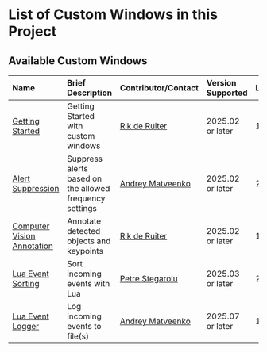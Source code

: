 # List of Custom Windows in this Project

## Available Custom Windows

| Name | Brief Description | Contributor/Contact | Version Supported | Last Update | Code file |
| :--- | :--- | :-- | :-- | :-- | :-- |
| [Getting Started](./Getting%20Started/README.md) | Getting Started with custom windows | [Rik de Ruiter](https://github.com/riksas) | 2025.02 <br>or later | 13JAN2025 | [Getting Started](./Getting%20Started/custom_window.py) |
| [Alert Suppression](./Alert%20Suppression/README.md) | Suppress alerts based on the allowed frequency settings | [Andrey Matveenko](https://github.com/keeper7kaSAS) | 2025.02 <br>or later | 29JAN2025 | [Alert Suppression](./Alert%20Suppression/alert_suppression.lua) |
| [Computer Vision Annotation](./Computer%20Vision%20Annotation/README.md) | Annotate detected objects and keypoints | [Rik de Ruiter](https://github.com/riksas) | 2025.02 <br>or later | 14JAN2025 | [Computer Vision Annotation](./Computer%20Vision%20Annotation/espconfig_to_markdown.py) |
| [Lua Event Sorting](./Lua%20Event%20Sorting/README.md) | Sort incoming events with Lua | [Petre Stegaroiu](https://github.com/PetreStegaroiu) | 2025.03 <br>or later | 25MAR2025 | [Lua Event Sorting](./Lua%20Event%20Sorting/files/EventSort.lua) |
| [Lua Event Logger](./Logger/README.md) | Log incoming events to file(s) | [Andrey Matveenko](https://github.com/keeper7kaSAS) | 2025.07 <br>or later | 13JUN2025 | [Lua Event Logger](./Logger/Logger.lua) |

